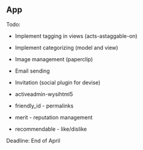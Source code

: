 ## App

Todo:

- Implement tagging in views (acts-astaggable-on)
- Implement categorizing (model and view)
- Image management (paperclip)
- Email sending
- Invitation (social plugin for devise)

- activeadmin-wysihtml5
- friendly_id - permalinks
- merit - reputation management
- recommendable - like/dislike

Deadline: End of April